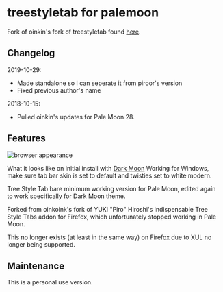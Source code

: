 # treestyletab for palemoon
Fork of oinkin's fork of treestyletab found [here](https://github.com/oinkin/treestyletab).

## Changelog
2019-10-29:
- Made standalone so I can seperate it from piroor's version
- Fixed previous author's name

2018-10-15:
- Pulled oinkin's updates for Pale Moon 28.


## Features
![browser appearance](https://i.imgur.com/TIPWs5C.png)

What it looks like on initial install with [Dark Moon](https://github.com/andytham/darkmoon)
Working for Windows, make sure tab bar skin is set to default and twisties set to white modern.

Tree Style Tab bare minimum working version for Pale Moon, edited again to work specifically for Dark Moon theme.

Forked from oinkoink's fork of YUKI "Piro" Hiroshi's indispensable Tree Style Tabs addon for Firefox, which unfortunately stopped working in Pale Moon.

This no longer exists (at least in the same way) on Firefox due to XUL no longer being supported.

## Maintenance

This is a personal use version.